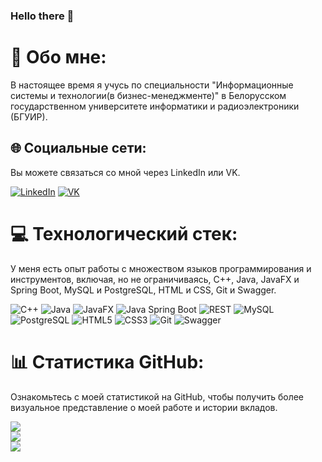 ### Hello there 👋

# 💫 Обо мне:
В настоящее время я учусь по специальности "Информационные системы и технологии(в бизнес-менеджменте)" в Белорусском государственном университете информатики и радиоэлектроники (БГУИР).

## 🌐 Социальные сети:
Вы можете связаться со мной через LinkedIn или VK.

[![LinkedIn](https://img.shields.io/badge/LinkedIn-%230077B5.svg?logo=linkedin&logoColor=white)](https://www.linkedin.com/in/daniil-tsiunchyk/)
[![VK](https://img.shields.io/badge/VK-%234267A1.svg?logo=vk&logoColor=white)](https://vk.com/pascal_rabbit)

# 💻 Технологический стек:
У меня есть опыт работы с множеством языков программирования и инструментов, включая, но не ограничиваясь, C++, Java, JavaFX и Spring Boot, MySQL и PostgreSQL, HTML и CSS, Git и Swagger.

![C++](https://img.shields.io/badge/c++-%2300599C.svg?style=for-the-badge&logo=c%2B%2B&logoColor=white) ![Java](https://img.shields.io/badge/java-%23ED8B00.svg?style=for-the-badge&logo=java&logoColor=white) ![JavaFX](https://img.shields.io/badge/javafx-%2300769C.svg?style=for-the-badge&logo=java&logoColor=white) ![Java Spring Boot](https://img.shields.io/badge/Spring_Boot-F2F4F9.svg?style=for-the-badge&logo=spring-boot) ![REST](https://img.shields.io/badge/REST-%2300f.svg?style=for-the-badge&logo=rest&logoColor=white) ![MySQL](https://img.shields.io/badge/mysql-%2300f.svg?style=for-the-badge&logo=mysql&logoColor=white) ![PostgreSQL](https://img.shields.io/badge/PostgreSQL-%23316192.svg?style=for-the-badge&logo=postgresql&logoColor=white) ![HTML5](https://img.shields.io/badge/html5-%23E34F26.svg?style=for-the-badge&logo=html5&logoColor=white) ![CSS3](https://img.shields.io/badge/css3-%231572B6.svg?style=for-the-badge&logo=css3&logoColor=white) ![Git](https://img.shields.io/badge/git-%23F05033.svg?style=for-the-badge&logo=git&logoColor=white) ![Swagger](https://img.shields.io/badge/Swagger-%23Clover.svg?style=for-the-badge&logo=swagger&logoColor=white) 


# 📊 Статистика GitHub:
Ознакомьтесь с моей статистикой на GitHub, чтобы получить более визуальное представление о моей работе и истории вкладов.

![](https://github-readme-stats.vercel.app/api?username=Neural-Enigma&theme=dark&hide_border=false&include_all_commits=true&count_private=true)<br/>
![](https://github-readme-streak-stats.herokuapp.com/?user=Neural-Enigma&theme=dark&hide_border=false)<br/>
![](https://github-readme-stats.vercel.app/api/top-langs/?username=Neural-Enigma&theme=dark&hide_border=false&include_all_commits=true&count_private=true&layout=compact)
